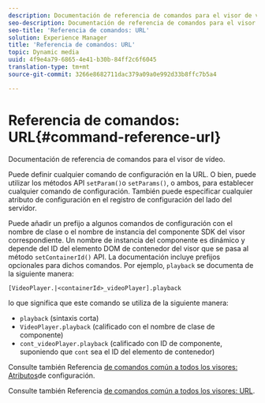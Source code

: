 ```yaml
---
description: Documentación de referencia de comandos para el visor de vídeo.
seo-description: Documentación de referencia de comandos para el visor de vídeo.
seo-title: 'Referencia de comandos: URL'
solution: Experience Manager
title: 'Referencia de comandos: URL'
topic: Dynamic media
uuid: 4f9e4a79-6865-4e41-b30b-84ff2c6f6045
translation-type: tm+mt
source-git-commit: 3266e8682711dac379a09a0e992d33b8ffc7b5a4

---
```



# Referencia de comandos: URL{#command-reference-url}

Documentación de referencia de comandos para el visor de vídeo.

Puede definir cualquier comando de configuración en la URL. O bien, puede utilizar los métodos API `setParam()`o `setParams()`, o ambos, para establecer cualquier comando de configuración. También puede especificar cualquier atributo de configuración en el registro de configuración del lado del servidor.

Puede añadir un prefijo a algunos comandos de configuración con el nombre de clase o el nombre de instancia del componente SDK del visor correspondiente. Un nombre de instancia del componente es dinámico y depende del ID del elemento DOM de contenedor del visor que se pasa al método `setContainerId()` API. La documentación incluye prefijos opcionales para dichos comandos. Por ejemplo, `playback` se documenta de la siguiente manera:

```
[VideoPlayer.|<containerId>_videoPlayer].playback
```

lo que significa que este comando se utiliza de la siguiente manera:

* `playback` (sintaxis corta)
* `VideoPlayer.playback` (calificado con el nombre de clase de componente)
* `cont_videoPlayer.playback` (calificado con ID de componente, suponiendo que `cont` sea el ID del elemento de contenedor)

Consulte también Referencia [de comandos común a todos los visores: Atributos](../../../r-html5-viewer-20-cmdref-configattrib/r-html5-viewer-20-cmdref-configattrib.md#concept-850e0f2c49b949deb7cfbfd330d329bd)de configuración.

Consulte también Referencia [de comandos común a todos los visores: URL](../../../c-html5-viewer-20-cmdref-url/c-html5-viewer-20-cmdref-url.md#concept-9b337f349b7b406b8c33c7ee96b3e226).
